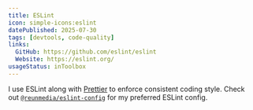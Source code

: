 ```yaml
---
title: ESLint
icon: simple-icons:eslint
datePublished: 2025-07-30
tags: [devtools, code-quality]
links:
  GitHub: https://github.com/eslint/eslint
  Website: https://eslint.org/
usageStatus: inToolbox
---
```


I use ESLint along with [Prettier](/tools/prettier/) to enforce consistent
coding style. Check out
[`@reunmedia/eslint-config`](https://github.com/ReunMedia/eslint-config) for my
preferred ESLint config.
